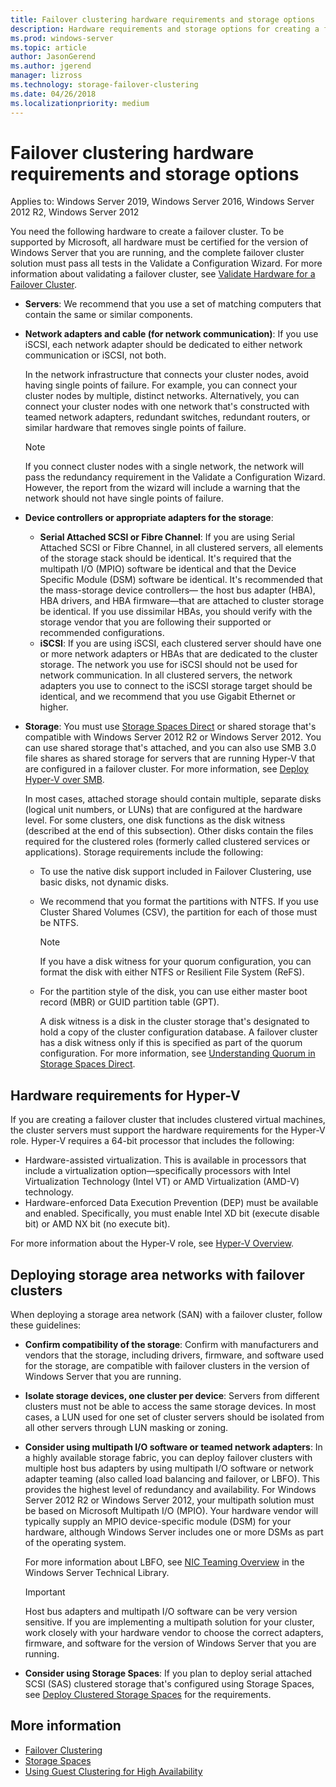```yaml
---
title: Failover clustering hardware requirements and storage options
description: Hardware requirements and storage options for creating a failover cluster.
ms.prod: windows-server 
ms.topic: article 
author: JasonGerend 
ms.author: jgerend 
manager: lizross
ms.technology: storage-failover-clustering 
ms.date: 04/26/2018
ms.localizationpriority: medium
---
```

# Failover clustering hardware requirements and storage options

Applies to: Windows Server 2019, Windows Server 2016, Windows Server 2012 R2, Windows Server 2012

You need the following hardware to create a failover cluster. To be supported by Microsoft, all hardware must be certified for the version of Windows Server that you are running, and the complete failover cluster solution must pass all tests in the Validate a Configuration Wizard. For more information about validating a failover cluster, see [Validate Hardware for a Failover Cluster](<https://docs.microsoft.com/previous-versions/windows/it-pro/windows-server-2012-r2-and-2012/jj134244(v%3dws.11)>).

- **Servers**: We recommend that you use a set of matching computers that contain the same or similar components.
- **Network adapters and cable (for network communication)**: If you use iSCSI, each network adapter should be dedicated to either network communication or iSCSI, not both.

    In the network infrastructure that connects your cluster nodes, avoid having single points of failure. For example, you can connect your cluster nodes by multiple, distinct networks. Alternatively, you can connect your cluster nodes with one network that's constructed with teamed network adapters, redundant switches, redundant routers, or similar hardware that removes single points of failure.

    >[!NOTE]
    >If you connect cluster nodes with a single network, the network will pass the redundancy requirement in the Validate a Configuration Wizard. However, the report from the wizard will include a warning that the network should not have single points of failure.

- **Device controllers or appropriate adapters for the storage**:

  - **Serial Attached SCSI or Fibre Channel**: If you are using Serial Attached SCSI or Fibre Channel, in all clustered servers, all elements of the storage stack should be identical. It's required that the multipath I/O (MPIO) software be identical and that the Device Specific Module (DSM) software be identical. It's recommended that the mass-storage device controllers— the host bus adapter (HBA), HBA drivers, and HBA firmware—that are attached to cluster storage be identical. If you use dissimilar HBAs, you should verify with the storage vendor that you are following their supported or recommended configurations.
  - **iSCSI**: If you are using iSCSI, each clustered server should have one or more network adapters or HBAs that are dedicated to the cluster storage. The network you use for iSCSI should not be used for network communication. In all clustered servers, the network adapters you use to connect to the iSCSI storage target should be identical, and we recommend that you use Gigabit Ethernet or higher.
- **Storage**: You must use [Storage Spaces Direct](../storage/storage-spaces/storage-spaces-direct-overview.md) or shared storage that's compatible with Windows Server 2012 R2 or Windows Server 2012. You can use shared storage that's attached, and you can also use SMB 3.0 file shares as shared storage for servers that are running Hyper-V that are configured in a failover cluster. For more information, see [Deploy Hyper-V over SMB](<https://docs.microsoft.com/previous-versions/windows/it-pro/windows-server-2012-r2-and-2012/jj134187(v%3dws.11)>).

    In most cases, attached storage should contain multiple, separate disks (logical unit numbers, or LUNs) that are configured at the hardware level. For some clusters, one disk functions as the disk witness (described at the end of this subsection). Other disks contain the files required for the clustered roles (formerly called clustered services or applications). Storage requirements include the following:

  - To use the native disk support included in Failover Clustering, use basic disks, not dynamic disks.
  - We recommend that you format the partitions with NTFS. If you use Cluster Shared Volumes (CSV), the partition for each of those must be NTFS.

    >[!NOTE]
    >If you have a disk witness for your quorum configuration, you can format the disk with either NTFS or Resilient File System (ReFS).

  - For the partition style of the disk, you can use either master boot record (MBR) or GUID partition table (GPT).

    A disk witness is a disk in the cluster storage that's designated to hold a copy of the cluster configuration database. A failover cluster has a disk witness only if this is specified as part of the quorum configuration. For more information, see [Understanding Quorum in Storage Spaces Direct](../storage/storage-spaces/understand-quorum.md).

## Hardware requirements for Hyper-V

If you are creating a failover cluster that includes clustered virtual machines, the cluster servers must support the hardware requirements for the Hyper-V role. Hyper-V requires a 64-bit processor that includes the following:

- Hardware-assisted virtualization. This is available in processors that include a virtualization option—specifically processors with Intel Virtualization Technology (Intel VT) or AMD Virtualization (AMD-V) technology.
- Hardware-enforced Data Execution Prevention (DEP) must be available and enabled. Specifically, you must enable Intel XD bit (execute disable bit) or AMD NX bit (no execute bit).

For more information about the Hyper-V role, see [Hyper-V Overview](<https://docs.microsoft.com/previous-versions/windows/it-pro/windows-server-2012-r2-and-2012/hh831531(v%3dws.11)>).

## Deploying storage area networks with failover clusters

When deploying a storage area network (SAN) with a failover cluster, follow these guidelines:

- **Confirm compatibility of the storage**: Confirm with manufacturers and vendors that the storage, including drivers, firmware, and software used for the storage, are compatible with failover clusters in the version of Windows Server that you are running.
- **Isolate storage devices, one cluster per device**: Servers from different clusters must not be able to access the same storage devices. In most cases, a LUN used for one set of cluster servers should be isolated from all other servers through LUN masking or zoning.
- **Consider using multipath I/O software or teamed network adapters**: In a highly available storage fabric, you can deploy failover clusters with multiple host bus adapters by using multipath I/O software or network adapter teaming (also called load balancing and failover, or LBFO). This provides the highest level of redundancy and availability. For Windows Server 2012 R2 or Windows Server 2012, your multipath solution must be based on Microsoft Multipath I/O (MPIO). Your hardware vendor will typically supply an MPIO device-specific module (DSM) for your hardware, although Windows Server includes one or more DSMs as part of the operating system.

    For more information about LBFO, see [NIC Teaming Overview](https://docs.microsoft.com/windows-server/networking/technologies/nic-teaming/nic-teaming) in the Windows Server Technical Library.

    >[!IMPORTANT]
    >Host bus adapters and multipath I/O software can be very version sensitive. If you are implementing a multipath solution for your cluster, work closely with your hardware vendor to choose the correct adapters, firmware, and software for the version of Windows Server that you are running.

- **Consider using Storage Spaces**: If you plan to deploy serial attached SCSI (SAS) clustered storage that's configured using Storage Spaces, see [Deploy Clustered Storage Spaces](<https://docs.microsoft.com/previous-versions/windows/it-pro/windows-server-2012-r2-and-2012/jj822937(v%3dws.11)>) for the requirements.

## More information

- [Failover Clustering](failover-clustering.md)
- [Storage Spaces](<https://docs.microsoft.com/previous-versions/windows/it-pro/windows-server-2012-r2-and-2012/hh831739(v%3dws.11)>)
- [Using Guest Clustering for High Availability](<https://docs.microsoft.com/previous-versions/windows/it-pro/windows-server-2012-r2-and-2012/dn440540(v%3dws.11)>)